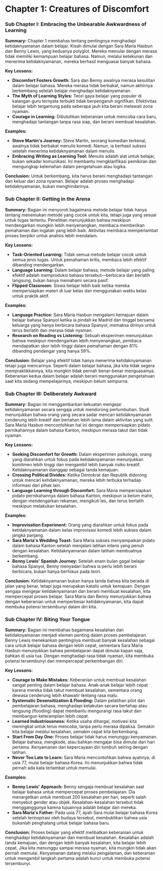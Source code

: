 # Chapter 1: Creatures of Discomfort

### **Sub Chapter I:** Embracing the Unbearable Awkwardness of Learning

**Summary:**
Chapter 1 membahas tentang pentingnya menghadapi ketidaknyamanan dalam belajar. Kisah dimulai dengan Sara Maria Hasbun dan Benny Lewis, yang keduanya polyglot. Mereka memulai dengan merasa tidak memiliki kemampuan belajar bahasa. Namun, melalui ketekunan dan menerima ketidaknyamanan, mereka berhasil menguasai banyak bahasa.

**Key Lessons:**
- **Discomfort Fosters Growth:** Sara dan Benny awalnya merasa kesulitan dalam belajar bahasa. Mereka merasa tidak berbakat, namun akhirnya berkembang setelah belajar menghadapi ketidaknyamanan.
- **The Myth of Learning Styles:** Teori gaya belajar yang populer di kalangan guru ternyata terbukti tidak berpengaruh signifikan. Efektivitas belajar lebih tergantung pada seberapa jauh kita berani melewati zona nyaman.
- **Courage in Learning:** Dibutuhkan keberanian untuk mencoba cara baru, menghadapi tantangan tanpa rasa siap, dan berani membuat kesalahan.

**Examples:**
- **Steve Martin's Journey:** Steve Martin, seorang komedian terkenal, awalnya tidak berbakat menulis komedi. Namun, ia berhasil sukses setelah menerima ketidaknyamanan dalam menulis.
- **Embracing Writing as Learning Tool:** Menulis adalah alat untuk belajar, bukan sekadar komunikasi. Ini membantu mengklarifikasi pemikiran dan mengungkap kelemahan dalam pengetahuan atau logika.

**Conclusion:**
Untuk berkembang, kita harus berani menghadapi tantangan dan keluar dari zona nyaman. Belajar adalah proses menghadapi ketidaknyamanan, bukan menghindarinya.

### **Sub Chapter II:** Getting in the Arena

**Summary:**
Bagian ini menyoroti bagaimana metode belajar tidak hanya tentang menemukan metode yang cocok untuk kita, tetapi juga yang sesuai untuk tugas tertentu. Penelitian menunjukkan bahwa meskipun mendengarkan mungkin lebih menyenangkan, membaca memberikan pemahaman dan ingatan yang lebih baik. Aktivitas membaca memperlambat proses berpikir untuk analisis lebih mendalam.

**Key Lessons:**
- **Task-Oriented Learning:** Tidak semua metode belajar cocok untuk semua jenis tugas. Untuk pemahaman kritis, membaca lebih efektif dibanding mendengarkan.
- **Language Learning:** Dalam belajar bahasa, metode belajar yang paling efektif adalah memproduksi bahasa tersebut—berbicara dan berlatih langsung, bukan hanya memahami secara pasif.
- **Flipped Classroom:** Siswa belajar lebih baik ketika mereka mempersiapkan materi di luar kelas dan menggunakan waktu kelas untuk praktik aktif.

**Examples:**
- **Language Practice:** Sara Maria Hasbun mengalami kemajuan dalam belajar bahasa Spanyol ketika ia pindah ke Madrid dan tinggal bersama keluarga yang hanya berbicara bahasa Spanyol, memaksa dirinya untuk terus berlatih dan merasa tidak nyaman.
- **Research on Reading vs Listening:** Sebuah eksperimen menunjukkan bahwa meskipun mendengarkan lebih menyenangkan, pembaca mendapatkan skor lebih tinggi dalam pemahaman dengan 81% dibanding pendengar yang hanya 59%.

**Conclusion:**
Belajar yang efektif tidak hanya menerima ketidaknyamanan tetapi juga mencarinya. Seperti dalam belajar bahasa, jika kita tidak segera mempraktikkannya, kita mungkin tidak pernah benar-benar menguasainya. Keberanian kedua dalam belajar adalah berani menggunakan pengetahuan saat kita sedang mempelajarinya, meskipun belum sempurna.

### **Sub Chapter III:** Deliberately Awkward

**Summary:**
Bagian ini menggambarkan kekuatan mengejar ketidaknyamanan secara sengaja untuk mendorong pertumbuhan. Studi menunjukkan bahwa orang yang secara sadar mencari ketidaknyamanan cenderung lebih kreatif dan bertahan lebih lama dalam aktivitas yang sulit. Sara Maria Hasbun mencontohkan hal ini dengan mempersiapkan pidato pernikahannya dalam bahasa Kanton, meskipun merasa takut dan tidak nyaman. 

**Key Lessons:**
- **Seeking Discomfort for Growth:** Dalam eksperimen psikologis, orang yang diarahkan untuk fokus pada ketidaknyamanan menunjukkan komitmen lebih tinggi dan mengambil lebih banyak risiko kreatif. Ketidaknyamanan dianggap sebagai tanda kemajuan.
- **Crossing Political Divides:** Ketika Demokrat dan Republik didorong untuk mencari ketidaknyamanan, mereka lebih terbuka terhadap informasi dari pihak lain.
- **Language Learning through Discomfort:** Sara Maria mempersiapkan pidato pernikahannya dalam bahasa Kanton, meskipun ia belum mahir, dengan mendengarkan rekaman, mengikuti les, dan terus berlatih meskipun melakukan kesalahan.

**Examples:**
- **Improvisation Experiment:** Orang yang diarahkan untuk fokus pada ketidaknyamanan dalam kelas improvisasi komedi lebih sukses dalam jangka panjang.
- **Sara Maria's Wedding Toast:** Sara Maria sukses menyampaikan pidato dalam bahasa Kanton setelah menjalani latihan intens yang penuh dengan kesalahan. Ketidaknyamanan dalam latihan membuatnya berkembang.
- **Benny Lewis' Spanish Journey:** Setelah enam bulan gagal belajar bahasa Spanyol, Benny menyadari bahwa ia perlu lebih berani berbicara, bukan hanya berfokus pada teori.

**Conclusion:**
Ketidaknyamanan bukan hanya tanda bahwa kita berada di jalan yang benar, tetapi juga merupakan katalis untuk kemajuan. Dengan sengaja mengejar ketidaknyamanan dan berani membuat kesalahan, kita mempercepat proses belajar. Sara Maria dan Benny menunjukkan bahwa dengan keberanian untuk memperbesar ketidaknyamanan, kita dapat membuka potensi tersembunyi dalam diri kita.

### **Sub Chapter IV:** Biting Your Tongue

**Summary:**
Bagian ini membahas bagaimana kesalahan dan ketidaknyamanan menjadi elemen penting dalam proses pembelajaran. Benny Lewis menekankan pentingnya membuat banyak kesalahan sebagai cara untuk belajar bahasa dengan lebih cepat, sementara Sara Maria Hasbun menunjukkan bahwa pembelajaran dapat dimulai kapan saja, bahkan di usia tua. Dengan menghadapi rasa tidak nyaman, kita membuka potensi tersembunyi dan mempercepat perkembangan diri.

**Key Lessons:**
- **Courage to Make Mistakes:** Keberanian untuk membuat kesalahan sangat penting dalam belajar bahasa. Anak-anak belajar lebih cepat karena mereka tidak takut membuat kesalahan, sementara orang dewasa cenderung lebih khawatir tentang rasa malu.
- **Systematic Desensitization & Flooding:** Dalam pelatihan pilot dan pembelajaran bahasa, menghadapi ketakutan secara bertahap atau langsung (flooding) dapat membantu mengurangi rasa takut dan membangun keterampilan lebih cepat.
- **Learned Industriousness:** Ketika usaha dihargai, motivasi kita meningkat untuk terus mencoba, tanpa perlu merasa dipaksa. Semakin kita belajar melalui kesalahan, semakin cepat kita berkembang.
- **Start From Day One:** Proses belajar tidak harus menunggu kenyamanan. Belajar bahasa, mengkode, atau bahkan mengajar bisa dimulai dari hari pertama. Kenyamanan dan kepercayaan diri tumbuh seiring dengan latihan.
- **Never Too Late to Learn:** Sara Maria mencontohkan bahwa ayahnya, di usia 77, mulai belajar bahasa Korea. Ini menunjukkan bahwa tidak pernah ada kata terlambat untuk memulai.

**Examples:**
- **Benny Lewis' Approach:** Benny sengaja membuat kesalahan saat belajar bahasa untuk mempercepat proses pembelajaran. Dia menargetkan untuk membuat 200 kesalahan per hari, seperti salah menyebut gender atau objek. Kesalahan-kesalahan tersebut tidak mengganggunya karena tujuannya adalah belajar dari mereka.
- **Sara Maria's Father:** Pada usia 77, ayah Sara mulai belajar bahasa Korea setelah terinspirasi oleh budaya tersebut, membuktikan bahwa usia bukanlah penghalang untuk belajar bahasa baru.

**Conclusion:**
Proses belajar yang efektif melibatkan keberanian untuk menghadapi ketidaknyamanan dan membuat kesalahan. Kesalahan adalah tanda kemajuan, dan dengan lebih banyak kesalahan, kita belajar lebih cepat. Jika kita menunggu sampai merasa nyaman, kita mungkin tidak akan pernah memulai. Kenyamanan datang melalui pengalaman, dan keberanian untuk mengambil langkah pertama adalah kunci untuk membuka potensi tersembunyi.
